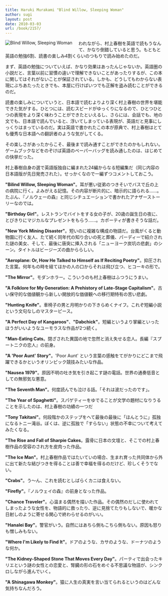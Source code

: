 ```yaml
---
title: Haruki Murakami "Blind Willow, Sleeping Woman"
author: sugi
layout: post
date: 2010-03-03
url: /book/2157/
---
```

<a href="http://www.amazon.co.jp/exec/obidos/ASIN/0099488663/chezsugi-22/ref=nosim/" name="amazletlink" target="_blank"><img src="http://i1.wp.com/ecx.images-amazon.com/images/I/41eXJ7%2BsPCL._SL160_.jpg?w=660" alt="Blind Willow, Sleeping Woman" class="alignleft" style="float: left; margin: 0 20px 20px 0;" data-recalc-dims="1" /></a>

われながら、村上春樹を英語で読もうなんて、かなり倒錯していると思う。もともと英語の勉強6割、読書の楽しみ4割くらいのつもりで読み始めたのだ。

まず、英語の勉強についていえば、かなり効果はあったんじゃないか。英語圏の小説だと、言葉以前に習慣の違いで理解できないことがあったりするが、この本に関してはそれがないことが保証されている。しかも、どうしてもわからない表現にぶちあたったときでも、本屋に行けばいつでも正解を盗み読むことができるのだ。

読書の楽しみについていうと、日本語で読むよりより深く村上春樹の世界を堪能できた気がする。ひとつには、読むスピードがゆっくりになるので、ひとつひとつの表現をより深く味わうことができたといえるし、さらには、会話でも、地の文でも、日本語で読んでいると、浮いてしまっている表現が、英語だと見事にしっくりはまっているのだ。実は英語で書かれたこの本が原典で、村上春樹はとても優秀な日本語への翻訳者のような気がしてくる。

その楽しさがあったからこそ、最後まで読み通すことができたのかもしれない。ゲームブックなどをのぞけば英語のペーパーバッグを読み通したのは、はじめての快挙だった。

村上春樹自身の選で英語版独自に編まれた24編からなる短編集だ（同じ内容の日本語版が先日発売された）。せっかくなので一編ずつコメントしておこう。

**"Bilind Willow, Sleeping Woman"**。耳が悪い従弟のつきそいでバスで丘の上の病院に行く。よみがえる記憶。その内容が断片的に、暗示的に語られる......。たぶん、『ノルウェーの森』と同じシチュエーションで書かれたアナザーストーリーなのでは。

**"Birthday Girl"**。レストランでバイトをする女の子が、20歳の誕生日の夜に、とびきりにマジカルなプレゼントをもらう......。カポーティが書きそうな話だ。

**"New York Mining Disaster"**。短いのに複雑な構成の物語だ。台風がくると動物園に行く友人、たて続く同年代の知り合いの死と葬儀、パーディーで紹介された謎の美女、そして、最後に唐突に挿入される「ニューヨーク炭坑の悲劇」のシーン。タイトルはビージーズの曲かららしい。

**"Aeroplane: Or, How He Talked to Himself as If Reciting Poetry"**。抑圧された言葉。何年もの時を経てほかの人の口からそれは飛び立つ、ヒコーキの形で。

**"The Mirror"**。モダンホラー。こういうのも村上春樹はふつうにうまい。

**"A Folklore for My Generation: A Prehistory of Late-Stage Capitalism"**。古い保守的な価値観から新しい開放的な価値観への移行期特有の苦い悲劇。

**"Hunting Knife"**。車椅子の男と月明かりの下きらめくナイフ。これぞ短編小説という文句なしのマスターピース。

**"A Perfect Day of Kangaroos"**、**"Dabchick"**。短編というより掌編といったほうがいいようなユーモラスな作品が2つ続く。

**"Man-Eating Cats**。閉ざされた異国の地で忽然と消え失せる恋人。長編『スプートニクの恋人』の前身。

**"A 'Poor Aunt' Story"**。'Poor Aunt' という言葉の感触をてがかりにどこまで飛躍できるかというオリンピック競技みたいな作品。

**"Nausea 1979"**。原因不明の吐き気を引き起こす謎の電話。世界の通奏低音としての無邪気な悪意。

**"The Seventh Man"**。何度読んでも泣ける話。「それは波だったのです」。

**"The Year of Spaghetti"**。スパゲティーをゆでることが文学の題材になりうることを示したのは、村上春樹の功績の一つだ

**"Tony Takitani"**。何段階かのステップをへて最後の最後に「ほんとうに」孤独になるトニー滝谷。ぼくは、逆に孤独で「すらない」状態の不幸について考えてみたくなる。

**"The Rise and Fall of Sharpie Cakes**。露骨に日本の文壇と、そこでの村上春樹作品の受容のされ方を皮肉った作品。

**"The Ice Man"**。村上春樹作品ではたいていの場合、生まれ育った共同体から外に出て新たな結びつきを得ることは善で幸福を得るのだけど、珍しくそうでない。

**"Crabs"**。う〜ん、これを読むとしばらくカニは食えない。

**"Firefly"**。『ノルウェイの森』の前身となった作品。

**"Chance Traveler"**。心温まる偶然を描いた作品。その偶然のだしに使われてしまったような女性を、物語的に救ったり、逆に見捨てたりもしないで、暖かな日射しのように寄せる関心で終わらせるのがいい。

**"Hanalei Bay"**。警官がいう。自然にはあちら側もこちら側もない。原因も怒りも憎しみもない。

**"Where I'm Likely to Find It"**。ドアのような、カサのような、ドーナツのような何か。

**"The Kidney-Shaped Stone That Moves Every Day"**。パーティで出会ったキリエという謎の女性との恋愛と、腎臓の形の石をめぐる不思議な物語が、シンクロしながら進んでいく。

**"A Shinagawa Monkey"**。猿に人生の真実を言い当てられるというのはどんな気持ちなんだろう。

